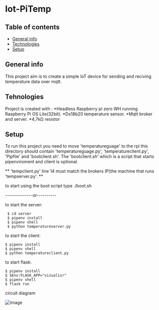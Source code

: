 # Iot-PiTemp


## Table of contents


* [General info](#general-info)
* [Technologies](#technologies)
* [Setup](#setup)



## General info

This project aim is to create a simple IoT device for sending and reciving temperature data over mqtt. 


## Tehnologies

Project is created with :
*Headless Raspberry pi zero WH running Raspberry Pi OS Lite(32bit).
*Ds18b20 temperature sensor.
*Mqtt broker and server.
*4,7kΩ resistor


## Setup

To run this project you need to move 'temperatureguage' to the rpi this directory should contain 'temperatureguage.py', 'temperatureclient.py', 'Pipfile' and 'bootclient.sh'. The 'bootclient.sh' which is a script that starts pipenviroment and client is optional.

** 'tempclient.py' line 14 must match the brokers IP(the machine that runs 'tempserver.py'.  **


to start using the boot script type ./boot.sh

--------------or----------

to start the server:
```
 $ cd server
 $ pipenv install
 $ pipenv shell
 $ python temperatureserver.py
```
to start the client:
 ```
 $ pipenv install 
 $ pipenv shell
 $ python temperatureclient.py
 ```
to start flask:
```
$ pipenv install
$ $Env:FLASK_APP="vizualisr"
$ pipenv shell
$ flask run
```

circuit diagram

![image](https://user-images.githubusercontent.com/89800658/136815718-bf1b7a85-c532-4a3b-a7b9-89e12cd1725a.png)
